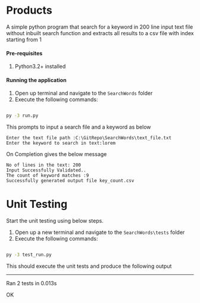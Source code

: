 # Products

A simple python program that search for a keyword in 200 line input text file without 
inbuilt search function and extracts all results to a csv file with index starting from 1

#### Pre-requisites

1. Python3.2+ installed

#### Running the application
1. Open up terminal and navigate to the `SearchWords` folder
2. Execute the following commands:

```cmd

py -3 run.py
```

This prompts to input a search file and a keyword as below

```
Enter the text file path :C:\GitRepo\SearchWords\text_file.txt
Enter the keyword to search in text:lorem

```

On Completion gives the below message

``` 
No of lines in the text: 200
Input Successfully Validated..
The count of keyword matches :9
Successfully generated output file key_count.csv
```

# Unit Testing

Start the unit testing using below steps.

1. Open up a new terminal and navigate to the `SearchWords\tests` folder
2. Execute the following commands:

```cmd

py -3 test_run.py
```
This should execute the unit tests and produce the following output


----------------------------------------------------------------------
Ran 2 tests in 0.013s

OK

